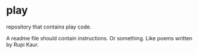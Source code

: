 # play
repository that contains play code.

A readme file should contain instructions. Or something. Like poems written by Rupi Kaur.
